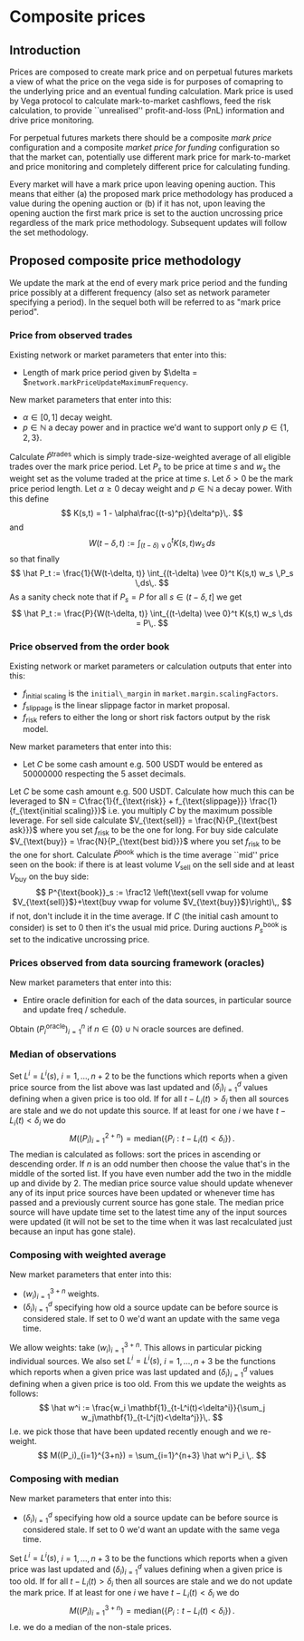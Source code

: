 # Composite prices

## Introduction

Prices are composed to create mark price and on perpetual futures markets a view of what the price on the vega side is for purposes of comapring to the underlying price and an eventual funding calculation. 
Mark price is used by Vega protocol to calculate mark-to-market cashflows, feed the risk calculation, to provide ``unrealised'' profit-and-loss (PnL) information and drive price monitoring.

For perpetual futures markets there should be a composite *mark price* configuration and a composite *market price for funding* configuration so that the market can, potentially use different mark price for mark-to-market and price monitoring and completely different price for calculating funding. 

Every market will have a mark price upon leaving opening auction.
This means that either (a) the proposed mark price methodology has produced a value during the opening auction or (b) if it has not, upon leaving the opening auction the first mark price is set to the auction uncrossing price regardless of the mark price methodology. 
Subsequent updates will follow the set methodology. 


## Proposed composite price methodology
We update the mark at the end of every mark price period and the funding price possibly at a different frequency (also set as network parameter specifying a period). 
In the sequel both will be referred to as "mark price period".

### Price from observed trades

Existing network or market parameters that enter into this:

- Length of mark price period given by $\delta = $`network.markPriceUpdateMaximumFrequency`.

New market parameters that enter into this:

- $\alpha \in [0,1]$ decay weight. 
- $p \in \mathbb N$ a decay power and in practice we'd want to support only $p \in \{1,2,3\}$.


Calculate $\hat P^{\text{trades}}$ which is simply trade-size-weighted average of all eligible trades over the mark price period. 
Let $P_s$ to be price at time $s$ and $w_s$ the weight set as the volume traded at the price at time $s$.
Let $\delta > 0$ be the mark price period length. 
Let $\alpha \geq 0$ decay weight and $p\in \mathbb N$ a decay power. 
With this define
$$
K(s,t) = 1 - \alpha\frac{(t-s)^p}{\delta^p}\,.
$$
and 
$$
W(t-\delta, t) := \int_{(t-\delta) \vee 0}^t K(s,t) w_s \,ds
$$
so that finally
$$
\hat P_t := \frac{1}{W(t-\delta, t)} \int_{(t-\delta) \vee 0}^t K(s,t) w_s \,P_s \,ds\,.
$$
As a sanity check note that if $P_s = P$ for all $s\in (t-\delta, t]$ we get 
$$
\hat P_t := \frac{P}{W(t-\delta, t)} \int_{(t-\delta) \vee 0}^t K(s,t) w_s \,ds = P\,.
$$

### Price observed from the order book

Existing network or market parameters or calculation outputs that enter into this:


- $f_\text{initial scaling}$ is the `initial\_margin` in `market.margin.scalingFactors`.
- $f_\text{slippage}$ is the linear slippage factor in market proposal.
- $f_\text{risk}$ refers to either the long or short risk factors output by the risk model. 

New market parameters that enter into this:

- Let $C$ be some cash amount e.g. $500$ USDT would be entered as $500 00000$ respecting the $5$ asset decimals.


Let $C$ be some cash amount e.g. $500$ USDT. 
Calculate how much this can be leveraged to $N = C\frac{1}{f_{\text{risk}} + f_{\text{slippage}}} \frac{1}{f_{\text{initial scaling}}}$ i.e. you multiply $C$ by the maximum possible leverage.
For sell side calculate $V_{\text{sell}} = \frac{N}{P_{\text{best ask}}}$ where you set $f_{\text{risk}}$ to be the one for long. 
For buy side calculate $V_{\text{buy}} = \frac{N}{P_{\text{best bid}}}$ where you set $f_{\text{risk}}$ to be the one for short. 
Calculate $\hat P^{\text{book}}$ which is the time average ``mid'' price seen on the book: if there is at least volume $V_{\text{sell}}$ on the sell side and at least $V_{\text{buy}}$ on the buy side:
$$
P^{\text{book}}_s :=
\frac12 \left(\text{sell vwap for volume $V_{\text{sell}}$}+\text{buy vwap for volume $V_{\text{buy}}$}\right)\,,
$$
if not, don't include it in the time average. 
If $C$ (the initial cash amount to consider) is set to $0$ then it's the usual mid price.
During auctions $P^{\text{book}}_s$ is set to the indicative uncrossing price.

### Prices observed from data sourcing framework (oracles)

New market parameters that enter into this:

- Entire oracle definition for each of the data sources, in particular source and update freq / schedule. 

Obtain $(P^{\text{oracle}}_i)_{i=1}^n$ if $n \in \{0\}\cup \mathbb N$ oracle sources are defined.

### Median of observations

Set $L^{i}=L^{i}(s)$, $i=1,\ldots,n+2$ to be the functions which reports when a given price source from the list above was last updated and $(\delta_i)_{i=1}^d$ values defining when a given price is too old. 
If for all $t-L_i(t) > \delta_i$ then all sources are stale and we do not update this source. 
If at least for one $i$ we have $t-L_i(t) < \delta_i$ we do 
$$
M((P_i)_{i=1}^{2+n}) = \text{median}(\{P_i : t-L_i(t) < \delta_i\}) \,.
$$
The median is calculated as follows: sort the prices in ascending or descending order. If $n$ is an odd number then choose the value that's in the middle of the sorted list. If you have even number add the two in the middle up and divide by $2$.
The median price source value should update whenever any of its input price sources have been updated or whenever time has passed and a previously current source has gone stale.
The median price source will have update time set to the latest time any of the input sources were updated (it will not be set to the time when it was last recalculated just because an input has gone stale).

### Composing with weighted average

New market parameters that enter into this:

- $(w_i)_{i=1}^{3+n}$ weights.
- $(\delta_i)_{i=1}^d$ specifying how old a source update can be before source is considered stale. If set to $0$ we'd want an update with the same vega time.

We allow weights: take $(w_i)_{i=1}^{3+n}$. This allows in particular picking individual sources. 
We also set $L^{i}=L^{i}(s)$, $i=1,\ldots,n+3$ be the functions which reports when a given price was last updated and $(\delta_i)_{i=1}^d$ values defining when a given price is too old. 
From this we update the weights as follows:
$$
\hat w^i := \frac{w_i \mathbf{1}_{t-L^i(t)<\delta^i}}{\sum_j w_j\mathbf{1}_{t-L^j(t)<\delta^j}}\,.
$$
I.e. we pick those that have been updated recently enough and we re-weight. 
$$
M((P_i)_{i=1}^{3+n}) = \sum_{i=1}^{n+3} \hat w^i P_i \,.
$$

### Composing with median

New market parameters that enter into this:

- $(\delta_i)_{i=1}^d$ specifying how old a source update can be before source is considered stale. If set to $0$ we'd want an update with the same vega time.

Set $L^{i}=L^{i}(s)$, $i=1,\ldots,n+3$ to be the functions which reports when a given price was last updated and $(\delta_i)_{i=1}^d$ values defining when a given price is too old. 
If for all $t-L_i(t) > \delta_i$ then all sources are stale and we do not update the mark price. 
If at least for one $i$ we have $t-L_i(t) < \delta_i$ we do 
$$
M((P_i)_{i=1}^{3+n}) = \text{median}(\{P_i : t-L_i(t) < \delta_i\}) \,.
$$
I.e. we do a median of the non-stale prices. 



